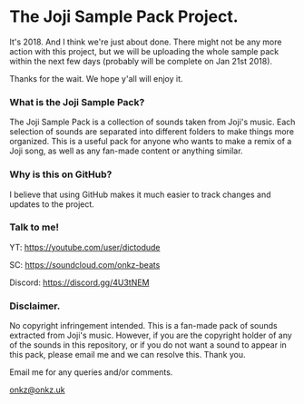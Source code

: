 # The Joji Sample Pack Project.
It's 2018. And I think we're just about done.
There might not be any more action with this project, but we will be uploading the whole sample pack within the next few days (probably will be complete on Jan 21st 2018).

Thanks for the wait.
We hope y'all will enjoy it.

### What is the Joji Sample Pack?
The Joji Sample Pack is a collection of sounds taken from Joji's music. Each selection of sounds are separated into different folders to make things more organized. This is a useful pack for anyone who wants to make a remix of a Joji song, as well as any fan-made content or anything similar.

### Why is this on GitHub?
I believe that using GitHub makes it much easier to track changes and updates to the project.

### Talk to me!

YT: https://youtube.com/user/dictodude

SC: https://soundcloud.com/onkz-beats

Discord: https://discord.gg/4U3tNEM

### Disclaimer.
No copyright infringement intended. This is a fan-made pack of sounds extracted from Joji's music. However, if you are the copyright holder of any of the sounds in this repository, or if you do not want a sound to appear in this pack, please email me and we can resolve this. Thank you.

Email me for any queries and/or comments.

onkz@onkz.uk
